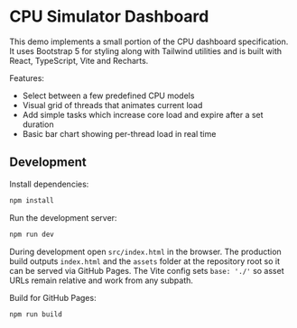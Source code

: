 # CPU Simulator Dashboard

This demo implements a small portion of the CPU dashboard specification. It uses Bootstrap 5 for styling along with Tailwind utilities and is built with React, TypeScript, Vite and Recharts.

Features:

- Select between a few predefined CPU models
- Visual grid of threads that animates current load
- Add simple tasks which increase core load and expire after a set duration
- Basic bar chart showing per-thread load in real time

## Development

Install dependencies:

```bash
npm install
```

Run the development server:

```bash
npm run dev
```

During development open `src/index.html` in the browser. The production build outputs `index.html` and the `assets` folder at the repository root so it can be served via GitHub Pages.
The Vite config sets `base: './'` so asset URLs remain relative and work from any subpath.

Build for GitHub Pages:

```bash
npm run build
```

